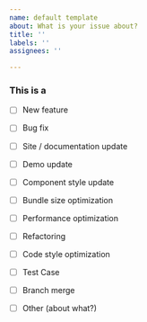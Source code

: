 ```yaml
---
name: default template
about: What is your issue about?
title: ''
labels: ''
assignees: ''

---
```


### This is a 
- [ ] New feature
- [ ] Bug fix
- [ ] Site / documentation update
- [ ] Demo update
- [ ] Component style update
- [ ] Bundle size optimization
- [ ] Performance optimization
- [ ] Refactoring
- [ ] Code style optimization
- [ ] Test Case
- [ ] Branch merge
- [ ] Other (about what?)

 
